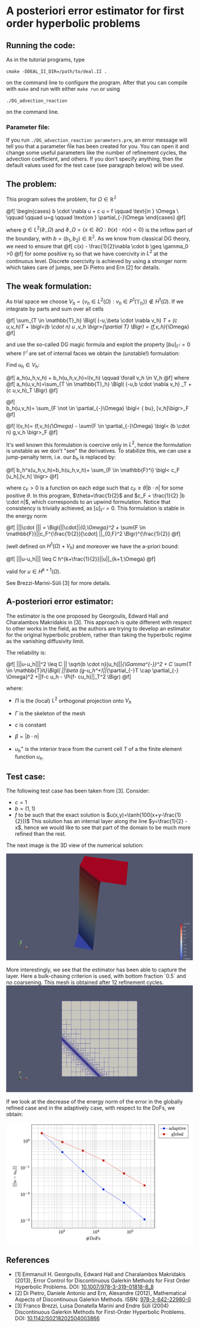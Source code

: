 # A posteriori error estimator for first order hyperbolic problems


## Running the code:

As in the tutorial programs, type 

`cmake -DDEAL_II_DIR=/path/to/deal.II .` 

on the command line to configure the program. After that you can compile with `make` and run with either `make run` or using 

`./DG_advection_reaction`

on the command line. 

### Parameter file:

If you run `./DG_advection_reaction parameters.prm`, an error message will tell you that a parameter file has been created for you. You can open it and change some useful parameters like the number of refinement cycles, the advection coefficient, and others. If you don't specify anything, then the default values used for the test case (see paragraph below) will be used.




## The problem:
This program solves the problem, for $\Omega \in \mathbb{R^2}$

@f[
\begin{cases} b \cdot \nabla u + c u = f \qquad  \text{in } \Omega \\
\qquad \qquad u=g \qquad \text{on } \partial_{-}\Omega \end{cases}
@f]

where $g \in L^2(\partial_{-}\Omega)$ and $\partial_{-}\Omega=\{ x \in
\partial \Omega: b(x)\cdot n(x) <0\}$ is the inflow part of the
boundary, with $b=(b_1,b_2) \in \mathbb{R^2}$. As we know from
classical DG theory, we need to ensure that 
@f[
c(x) - \frac{1}{2}\nabla \cdot b \geq \gamma_0 >0
@f]
for some positive $\gamma_0$ so that we have coercivity in $L^2$ at the continuous level. Discrete coercivity is achieved by using a stronger norm which takes care of jumps, see Di Pietro and Ern [2] for details.


## The weak formulation:



As trial space we choose $V_h = \{ v_h \in L^2(\Omega): v_h \in P^1(\mathbb{T_h})\} \notin H^1(\Omega)$. If we integrate by parts and sum over all cells

@f[
\sum_{T \in \mathbb{T}_h} \Bigl( (-u,\beta \cdot \nabla v_h) _T + (c
u,v_h)_T + \bigl<(b \cdot n) u ,v_h \bigr>_{\partial T} \Bigr) =
(f,v_h)_{\Omega}
@f]

and use the so-called DG magic formula and exploit the property $[bu]_{\mathbb{F}^i} = 0$ where $\mathbb{F}^i$ are set of internal faces we obtain the (unstable!) formulation:

Find $u_h \in V_h$: 

@f[
    a_h(u_h,v_h) + b_h(u_h,v_h)=l(v_h) \qquad \forall v_h \in V_h
@f]
where
@f[
a_h(u,v_h)=\sum_{T \in \mathbb{T}_h} \Bigl( (-u,b \cdot \nabla v_h) _T + (c u,v_h)_T \Bigr)
@f]

@f[    
b_h(u,v_h)= \sum_{F \not \in \partial_{-}\Omega} \bigl< \{ bu\}, [v_h]\bigr>_F 
@f]

@f[
    l(v_h)= (f,v_h)_{\Omega} - \sum_{F \in \partial_{-}\Omega} \bigl< (b \cdot n) g,v_h \bigr>_F
@f]

It's well known this formulation is coercive only in $L^2$, hence the formulation is unstable as we don't "see" the derivatives. To stabilize this, we can use a jump-penalty term, i.e. our $b_h$ is replaced by:

@f[
b_h^s(u_h,v_h)=b_h(u_h,v_h)+ \sum_{F \in \mathbb{F}^i} \bigl< c_F
[u_h],[v_h]  \bigr> 
@f]

where $c_F>0$ is a function on each edge such that $c_F \geq \theta |b \cdot n|$ for some positive $\theta$. In this program, $\theta=\frac{1}{2}$ and $c_F = \frac{1}{2} |b \cdot n|$, which corresponds to an upwind formulation. Notice that consistency is trivially achieved, as $[u]_{\mathbb{F}^i} =0$. This formulation is stable in the energy norm 

@f[
    |||\cdot ||| = \Bigl(||\cdot||_{0,\Omega}^2 + \sum_{F \in
    \mathbb{F}}||c_F^{\frac{1}{2}}[\cdot] ||_{0,F}^2
    \Bigr)^{\frac{1}{2}}
@f]

(well defined on $H^1(\Omega) + V_h$) and moreover we have the a-priori bound:

@f[
|||u-u_h||| \leq C h^{k+\frac{1}{2}}||u||_{k+1,\Omega} 
@f]

valid for $u \in H^{k+1}(\Omega)$.

See Brezzi-Marini-Süli [3] for more details.



## A-posteriori error estimator:

The estimator is the one proposed by Georgoulis, Edward Hall and Charalambos Makridakis in [3]. This approach is quite different with respect to other works in the field, as the authors are trying to develop an estimator for the original hyperbolic problem, rather than taking the hyperbolic regime as the vanishing diffusivity limit.

The reliability is:

@f[
|||u-u_h|||^2 \leq  C || \sqrt{b \cdot n}[u_h]||_{\Gamma^{-}}^2 + C
\sum_{T \in \mathbb{T}_h}\Bigl( ||\beta (g-u_h^+)||_{\partial_{-}T
\cap \partial_{-} \Omega}^2 +||f-c u_h - \Pi(f- cu_h)||_T^2 \Bigr)
@f]

where:

- $\Pi$ is the (local) $L^2$ orthogonal projection onto $V_h$

- $\Gamma$ is the skeleton of the mesh

- $c$ is constant

- $\beta = |b \cdot n|$

- $u_h^+$ is the interior trace from the current cell $T$ of a the finite element function $u_h$.



## Test case:

The following test case has been taken from [3]. Consider:
- $c=1$ 
- $b=(1,1)$ 
- $f$ to be such that the exact solution is $u(x,y)=\tanh(100(x+y-\frac{1}{2}))$
This solution has an internal layer along the line $y=\frac{1}{2} -x$, hence we would like to see that part of the domain to be much more refined than the rest.

The next image is the 3D view of the numerical solution:

![Screenshot](./doc/images/warp_by_scalar_solution_layer.png)

More interestingly, we see that the estimator has been able to capture the layer. Here a bulk-chasing criterion is used, with bottom fraction ´0.5´ and no coarsening. This mesh is obtained after 12 refinement cycles.
![Screenshot](./doc/images/refined_mesh_internal_layer.png)


If we look at the decrease of the energy norm of the error in the globally refined case and in the adaptively case, with respect to the DoFs, we obtain:

![Screenshot](./doc/images/adaptive_vs_global_refinement.png)

## References 
* [1] Emmanuil H. Georgoulis, Edward Hall and Charalambos Makridakis (2013), Error Control for Discontinuous Galerkin Methods for First Order Hyperbolic Problems. DOI: [10.1007/978-3-319-01818-8_8
](https://link.springer.com/chapter/10.1007%2F978-3-319-01818-8_8)
* [2] Di Pietro, Daniele Antonio and Ern, Alexandre (2012), Mathematical Aspects of Discontinuous Galerkin Methods. ISBN: [978-3-642-22980-0](https://www.springer.com/gp/book/9783642229794)
* [3] Franco Brezzi, Luisa Donatella Marini and Endre Süli (2004) Discontinuous Galerkin Methods for First-Order Hyperbolic Problems. DOI: [10.1142/S0218202504003866](https://doi.org/10.1142/S0218202504003866)

